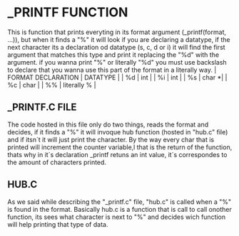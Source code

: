 # _PRINTF FUNCTION #
This is  function that prints everyting in its format argument (_printf(format, ...)), but when it finds a "%" it will look if you are declaring a datatype, if the next character its a declaration od datatype (s, c, d or i) it will find the first argument that matches this type and print it replacing the "%d" with the argument. if you wanna print "%" or literally "%d" you must use backslash to declare that you wanna use this part of the format in a literally way.
| FORMAT DECLARATION | DATATYPE |
| %d | int |
| %i | int |
| %s | char *|
| %c | char |
| %% | literally % |

## _PRINTF.C FILE ##
The code hosted in this file only do two things, reads the format and decides, if it finds a "%" it will invoque hub function (hosted in "hub.c" file) and if itsn´t it will just print the character. By the way every char that is printed will increment the counter variable,l that is the return of the function, thats why in it´s declaration _printf retuns an int value, it´s correspondes to the amount of characters printed.

## HUB.C ##
As we said while describing the "_printf.c" file, "hub.c" is called when a "%" is found in the format. Basically hub.c is a function that is call to call onother function, its sees what character is next to "%" and decides wich function will help printing that type of data.

